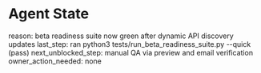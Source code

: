 # Agent State
reason: beta readiness suite now green after dynamic API discovery updates
last_step: ran python3 tests/run_beta_readiness_suite.py --quick (pass)
next_unblocked_step: manual QA via preview and email verification
owner_action_needed: none
